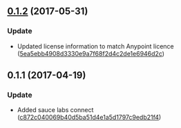 <a name="0.1.2"></a>
## [0.1.2](https://github.com/advanced-rest-client/anypoint-radio-group/compare/0.1.1...v0.1.2) (2017-05-31)


### Update

* Updated license information to match Anypoint licence ([5ea5ebb4908d3330e9a7f68f2d4c2de1e6946d2c](https://github.com/advanced-rest-client/anypoint-radio-group/commit/5ea5ebb4908d3330e9a7f68f2d4c2de1e6946d2c))



<a name="0.1.1"></a>
## 0.1.1 (2017-04-19)


### Update

* Added sauce labs connect ([c872c040069b40d5ba51d4e1a5d1797c9edb21f4](https://github.com/advanced-rest-client/anypoint-radio-group/commit/c872c040069b40d5ba51d4e1a5d1797c9edb21f4))



